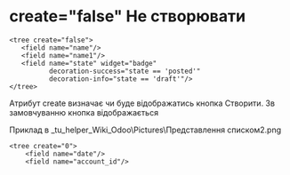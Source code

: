 
create="false" Не створювати
===================================================

    <tree create="false">
       <field name="name"/>
       <field name="name1"/>
       <field name="state" widget="badge"
              decoration-success="state == 'posted'"
              decoration-info="state == 'draft'"/>
    </tree>

Атрибут create визначає чи буде відображатись кнопка Створити. Зв замовчуванню кнопка відображається

Приклад в _tu_helper\_Wiki\_Odoo\Pictures\Представлення списком2.png


    <tree create="0">
        <field name="date"/>
        <field name="account_id"/>